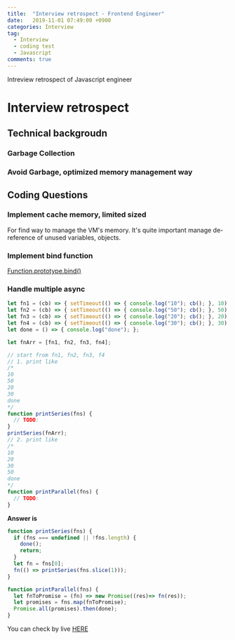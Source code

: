 ```yaml
---
title:  "Interview retrospect - Frontend Engineer"
date:   2019-11-01 07:49:00 +0900
categories: Interview
tag:
  - Interview
  - coding test
  - Javascript
comments: true
---
```

Intreview retrospect of Javascript engineer

# Interview retrospect

## Technical backgroudn ##

### Garbage Collection ###

### Avoid Garbage, optimized memory management way ### 



## Coding Questions ##

### Implement cache memory, limited sized ###

For find way to manage the VM's memory.
It's quite important manage de-reference of unused variables, objects.


### Implement bind function ###

[Function.prototype.bind()](https://developer.mozilla.org/ko/docs/Web/JavaScript/Reference/Global_Objects/Function/bind)


### Handle multiple async ###

~~~javascript
let fn1 = (cb) => { setTimeout(() => { console.log("10"); cb(); }, 10); };
let fn2 = (cb) => { setTimeout(() => { console.log("50"); cb(); }, 50); };
let fn3 = (cb) => { setTimeout(() => { console.log("20"); cb(); }, 20); };
let fn4 = (cb) => { setTimeout(() => { console.log("30"); cb(); }, 30); };
let done = () => { console.log("done"); };

let fnArr = [fn1, fn2, fn3, fn4];

// start from fn1, fn2, fn3, f4
// 1. print like
/*
10
50
20
30
done
*/
function printSeries(fns) {
  // TODO:
}
printSeries(fnArr);
// 2. print like
/*
10
20
30
50
done
*/
function printParallel(fns) {
  // TODO:
}
~~~

<b> Answer is</b>

~~~javascript
function printSeries(fns) {
  if (fns === undefined || !fns.length) {
    done();
    return;
  }  
  let fn = fns[0];
  fn(() => printSeries(fns.slice(1)));
}

function printParallel(fns) {
  let fnToPromise = (fn) => new Promise((res)=> fn(res));
  let promises = fns.map(fnToPromise);
  Promise.all(promises).then(done);
}
~~~

You can check by live [HERE](https://coderpad.io/DQHF4GEZ)